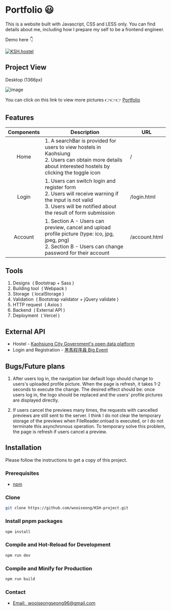 # Portfolio :smiley:

This is a website built with Javascript, CSS and LESS only. You can find details about me, including how I prepare my self to be a frontend engineer.

Demo here :point_down: <p></p>
<a href="https://portfolio-project-vercel-mocha.vercel.app/"><img src="https://img.shields.io/badge/link-KSH.hostel-1?style=flat&logoColor=red&labelColor=%237B7B7B&color=%23FFDA6A" alt="KSH.hostel"></a>

## Project View
Desktop (1366px)

![image](https://i.ibb.co/42rLqHx/1-carousel.png)

You can click on this link to view more pictures :point_right::point_right::point_right: 
<a href="https://drive.google.com/drive/folders/1DU5doUDO_EY30UDBx9uaKE6SJuurSFGb?usp=drive_link">Portfolio</a>

## Features
|          Components               | Description                                                  | URL                  |
| :--------------------------: | ------------------------------------------------------------ | -------------------- |
|    Home    | 1. A searchBar is provided for users to view hostels in Kaohsiung <br>2. Users can obtain more details about interested hostels by clicking the toggle icon | /      |
|      Login       | 1. Users can switch login and register form <br>2. Users will receive warning if the input is not valid <br>3. Users will be notified about the result of form submission| /login.html         |
|      Account        | 1. Section A - Users can preview, cancel and upload profile picture (type: ico, jpg, jpeg, png) <br>2. Section B - Users can change password for their account | /account.html         |


## Tools
1. Designs&nbsp; (&nbsp;Bootstrap + Sass&nbsp;)
2. Building tool&nbsp; (&nbsp;Webpack&nbsp;) 
3. Storage&nbsp; (&nbsp;localStorage&nbsp;)
4. Validation&nbsp; (&nbsp;Bootstrap validator + jQuery validate&nbsp;)
5. HTTP request&nbsp; (&nbsp;Axios&nbsp;)
6. Backend&nbsp; (&nbsp;External API&nbsp;)
7. Deployment&nbsp; (&nbsp;Vercel&nbsp;)

## External API
 * Hostel - <a href="https://api.kcg.gov.tw/ServiceList/Detail/0696fe30-a7b7-42f7-9458-f4716138109d#/collapseFour">Kaohsiung City Government's open data platform</a>
 * Login and Registration - <a href="https://apifox.com/apidoc/shared-fa9274ac-362e-4905-806b-6135df6aa90e/api-22284011">黑馬程序員 Big Event</a> 

## Bugs/Future plans
1. After users log in, the navigation bar default logo should change to users's uploaded profile picture. When the page is refresh, it takes 1-2 seconds to execute the change. The desired effect should be: once users log in, the logo should be replaced and the users' profile pictures are displayed directly.

2. If users cancel the previews many times, the requests with cancelled previews are still sent to the server. I think I do not clear the temporary storage of the previews when FileReader.onload is executed, or I do not terminate this asynchronous operation. To temporary solve this problem, the page is refresh if users cancel a preview. 

## Installation
Please follow the instructions to get a copy of this project.

### Prerequisites
 * <a href="https://docs.npmjs.com/downloading-and-installing-node-js-and-npm">npm</a> 

### Clone
```sh
git clone https://github.com/wooiseong/KSH-project.git
```

### Install pnpm packages
```sh
npm install
```

### Compile and Hot-Reload for Development

```sh
npm run dev
```

### Compile and Minify for Production

```sh
npm run build
```

### Contact
* <a href= "mailto:wooiseongseong96@gmail.com">Email:  &nbsp;wooiseongseong96@gmail.com</a>
